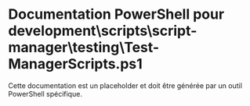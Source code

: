 # Documentation PowerShell pour development\scripts\script-manager\testing\Test-ManagerScripts.ps1

Cette documentation est un placeholder et doit être générée par un outil PowerShell spécifique.
